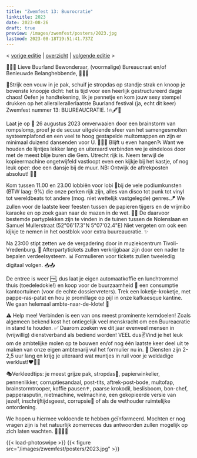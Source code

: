 ```yaml
---
title: "Zwemfest 13: Buurocratie"
linktitle: 2023
date: 2023-08-26
draft: true
preview: /images/zwemfest/posters/2023.jpg
lastmod: 2023-08-18T19:51:41.737Z
---
```

< [vorige editie](/zwemfest/2022) | [overzicht](/zwemfest) | [volgende editie](/zwemfest/2024/) >    

📇📞🤓 Lieve Buurland Bewonderaar, (voormalige) Bureaucraat en/of Benieuwde Belanghebbende, 👀💁💛

👔Strijk een vouw in je pak, schuif je stropdas op standje strak en knoop je bovenste knoopje dicht: het is tijd voor een heerlijk gestructureerd dagje chaos! Oefen je handtekening, lik je pennetje en kom jouw sexy stempel drukken op het allerallerallerlaatste Buurland festival  (ja, echt dit keer)  Zwemfest nummer 13: BUUREAUCRATIE. !🔥🖋️🫦

Laat je op 📌 26 augustus 2023  omverwaaien door een brainstorm van rompslomp, proef je de secuur uitgekiende sfeer van het samengesmolten systeemplafond en een veel te hoog gestapelde multomappen en zijn er minimaal duizend dansenden voor U. 🫨👯🫨 Blijft u even hangen?📞 Want we houden de lijntjes lekker lang en uiteraard verbinden we je eindeloos door met de meest blije buren die Gem. Utrecht rijk is. Neem terwijl de kopieermachine ongetwijfeld vastloopt even een kijkje bij het kastje, of nog leuk oper: doe een dansje bij de muur.  NB: Ontwijk de aftrekposten absoluut! 🤸‍♀️

Kom tussen 11.00 en 23.00 lobbiën voor lobi 🫶bij de vele podiumkunsten (BTW laag: 9%) die onze perken rijk zijn, alles van disco tot punk tot vinyl tot wereldbeats tot andere (mog. niet wettelijk vastgelegde) genres.🪁 We zullen voor de laatste keer feesten tussen de papieren tijgers en de vrijmibo karaoke en op zoek gaan naar de mazen in de wet. 😵‍💫 De daarvoor bestemde partyplekken zijn te vinden in de tuinen tussen de Nolenslaan en Samuel Mullerstraat (52°06'17.3"N 5°07'02.4"E) Niet vergeten om ook een kijkje te nemen in het oostblok voor extra buureaucratie. ✨

Na 23:00 stipt zetten we de vergadering door in muziekcentrum Tivoli-Vredenburg. 🙌 Afterpartytickets zullen verkrijgbaar zijn door een nader te bepalen verdeelsysteem. 📊 Formulieren voor tickets zullen tweeledig digitaal volgen. 📥📤

De entree is weer 🆓, dus laat je eigen automaatkoffie en lunchtrommel thuis (toedeledokie!) en koop voor de buurzaamheid 🍻 een consumptie kantoortuinen (voor de echte dossiervreters). Trek een loketje-kroketje, met pappe-ras-patat en hou je promillage op pijl in onze kafkaesque kantine. We gaan helemaal ambte-naar-de-klote! 🫠

⚠️ Help mee! Verbinden is een van ons meest prominente kerndoelen!
Zoals algemeen bekend kost het ontiegelijk veel menskracht om een Buureacratie in stand te houden. ✅ Daarom zoeken we dit jaar evenveel mensen in (vrijwillig) dienstverband als bediend worden! VEEL dus✌️Vind je het leuk om de ambtelijke molen op te bouwen en/of nog één laatste keer deel uit te maken van onze eigen ambtenarij vul het formulier nu in. 📝 Diensten zijn 2-2,5 uur lang en krijg je uiteraard wat muntjes in ruil voor je weldadige werklust!❤️‍🔥🆒

🎭Verkleedtips: je meest grijze pak, stropdas🦡, papierwinkelier, pennenlikker, corruptiesandaal, post-tits, aftrek-post-bode, multofap, brainstormtrooper, koffie pausen✝️, paarse krokodil, beslisboom, bon-chef, papperasputin, nietmachine, welmachine, een gekopieerde versie van jezelf, inschrijftijdsgeest, corrupsie🐛 of als de wethouder ruimtelijke ontordening.

We hopen u hiermee voldoende te hebben geïnformeerd.  Mochten er nog vragen zijn is het natuurlijk zomerreces dus antwoorden zullen mogelijk op zich laten wachten. 🧖‍♀️🧖‍♂️

{{< load-photoswipe >}}
{{< figure src="/images/zwemfest/posters/2023.jpg"  >}}
